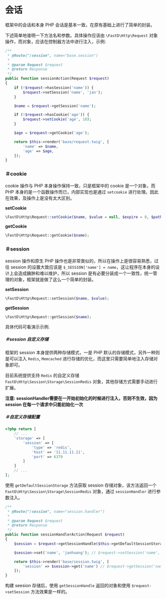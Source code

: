 # 会话

框架中的会话和本身 PHP 会话是基本一致，在原有基础上进行了简单的封装。

下述简单地谁明一下方法名和参数。具体操作应该由 `\FastD\Http\Request` 对象操作，而对象，应该在控制器方法中进行注入，示例: 

```php
/**
 * @Route("/session", name="base.session")
 *
 * @param Request $request
 * @return Response
 */
public function sessionAction(Request $request)
{
    if (!$request->hasSession('name')) {
        $request->setSession('name', 'jan');
    }

    $name = $request->getSession('name');

    if (!$request->hasCookie('age')) {
        $request->setCookie('age', 18);
    }

    $age = $request->getCookie('age');

    return $this->render('base/request.twig', [
        'name' => $name,
        'age' => $age,
    ]);
}
```

### ＃cookie

cookie 操作与 PHP 本身操作保持一致，只是框架中的 cookie 是一个对象，而 PHP 本身的是一个函数操作而已，内部实现也是通过 `setcookie` 进行处理。因此在效果，及操作上是没有太大区别。

**setCookie**

```php
\FastD\Http\Request::setCookie($name, $value = null, $expire = 0, $path = '/', $domain = null, $secure = false, $httpOnly = true);
```

**getCookie**

```php
\FastD\Http\Request::getCookie($name);
```

### ＃session

session 操作和原生 PHP 操作也是非常类似的，所以在操作上是很容易熟悉，过往 session 的设置大致应该是 `$_SESSION['name'] = name`，这让程序在本身的设计上会造成臃肿和难以维护，所以 session 是有必要分装成一个一致性，统一管理的对象，框架就是做了这么一个简单的封装。

**setSession**

```php
\FastD\Http\Request::setSession($name, $value);
```

**getSession**

```php
\FastD\Http\Request::getSession($name);
```

具体代码可看演示示例.

##### ＃session 自定义存储

框架的 session 本身提供两种存储模式，一是 PHP 默认的存储模式，另外一种则是可以注入 `Redis`, `Memcached` 进行存储的优化，而这里只需要简单地注入存储对象即可。

目前系统提供支持 `Redis` 的自定义存储 `FastD\Http\Session\Storage\SessionRedis` 对象，其他存储方式需要手动进行扩展。

**注意: sessionHandler需要在一开始初始化的时候进行注入，否则不生效，因为 session 在每一个请求中只能初始化一次** 

##### ＃自定义存储配置

```php
<?php return [
    // ...
    'storage' => [
        'session' => [
            'type' => 'redis',
            'host' => '11.11.11.11',
            'port' => 6379
        ]
    ]
    // ...
];
```

使用 `getDefaultSessionStorage` 方法获取 session 存储对象，该方法返回一个 `FastD\Http\Session\Storage\SessionRedis` 对象，通过 `sessionHandler` 进行参数注入。

```php
/**
 * @Route("/session", name="session.handler")
 *
 * @param Request $request
 * @return Response
 */
public function sessionHandlerAction(Request $request)
{
    $session = $request->getSessionHandle($this->getDefaultSessionStorage('session'));

    $session->set('name', 'janhuang'); // $request->setSession('name', 'janhuang');

    return $this->render('base/session.twig', [
        'session' => $session->get('name') // $request->getSession('name');
    ]);
}
```

构建 seesion 存储后，使用 `getSessionHandle` 返回的对象和使用 `$request->setSession` 方法效果是一样的。